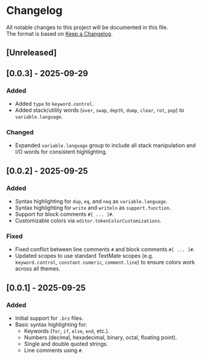 # Changelog

All notable changes to this project will be documented in this file.  
The format is based on [Keep a Changelog](https://keepachangelog.com/en/1.0.0/).

## [Unreleased]

## [0.0.3] - 2025-09-29

### Added

- Added `type` to `keyword.control`.
- Added stack/utility words (`over`, `swap`, `depth`, `dump`, `clear`, `rot`, `pop`) to `variable.language`.

### Changed

- Expanded `variable.language` group to include all stack manipulation and I/O words for consistent highlighting.

## [0.0.2] - 2025-09-25

### Added

- Syntax highlighting for `dup`, `eq`, and `neq` as `variable.language`.
- Syntax highlighting for `write` and `writeln` as `support.function`.
- Support for block comments `#[ ... ]#`.
- Customizable colors via `editor.tokenColorCustomizations`.

### Fixed

- Fixed conflict between line comments `#` and block comments `#[ ... ]#`.
- Updated scopes to use standard TextMate scopes (e.g. `keyword.control`, `constant.numeric`, `comment.line`) to ensure colors work across all themes.

## [0.0.1] - 2025-09-25

### Added

- Initial support for `.brz` files.
- Basic syntax highlighting for:
  - Keywords (`for`, `if`, `else`, `end`, etc.).
  - Numbers (decimal, hexadecimal, binary, octal, floating point).
  - Single and double quoted strings.
  - Line comments using `#`.
